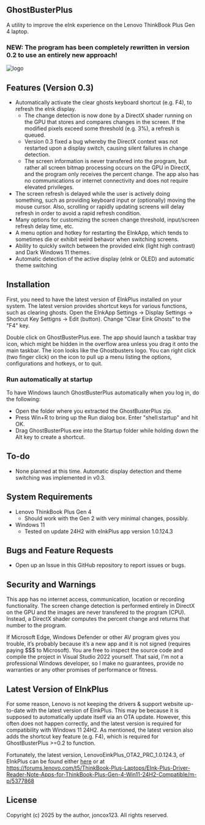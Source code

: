 ## GhostBusterPlus
A utility to improve the eInk experience on the Lenovo ThinkBook Plus Gen 4 laptop.

### NEW: The program has been completely rewritten in version 0.2 to use an entirely new approach!

![logo](https://github.com/user-attachments/assets/def07e61-7fb3-45f7-be4b-e5d81a81018c)

## Features (Version 0.3)
- Automatically activate the clear ghosts keyboard shortcut (e.g. F4), to refresh the eInk display.
  - The change detection is now done by a DirectX shader running on the GPU that stores and compares changes in the screen. If the modified pixels exceed some threshold (e.g. 3%), a refresh is queued.
  - Version 0.3 fixed a bug whereby the DirectX context was not restarted upon a display switch, causing silent failures in change detection.
  - The screen information is never transfered into the program, but rather all screen bitmap processing occurs on the GPU in DirectX, and the program only receives the percent change. The app also has no communications or internet connectivity and does not require elevated privileges.
- The screen refresh is delayed while the user is actively doing something, such as providing keyboard input or (optionally) moving the mouse cursor. Also, scrolling or rapidly updating screens will delay refresh in order to avoid a rapid refresh condition.
- Many options for customizing the screen change threshold, input/screen refresh delay time, etc.
- A menu option and hotkey for restarting the EInkApp, which tends to sometimes die or exhibit weird behavor when switching screens.
- Ability to quickly switch between the provided eInk (light high contrast) and Dark Windows 11 themes.
- Automatic detection of the active display (eInk or OLED) and automatic theme switching

## Installation
First, you need to have the latest version of EInkPlus installed on your system. The latest version provides shortcut keys for various functions, such as clearing ghosts. Open the EInkApp Settings -> Display Settings -> Shortcut Key Settigns -> Edit (button). Change "Clear Eink Ghosts" to the "F4" key.
 
 Double click on GhostBusterPlus.exe. The app should launch a taskbar tray icon, which might be hidden in the overflow area unless you drag it onto the main taskbar.
 The icon looks like the Ghostbusters logo. You can right click (two finger click) on the icon to pull up a menu listing the options, configurations and hotkeys, or to quit.

 ### Run automatically at startup
 To have Windows launch GhostBusterPlus automatically when you log in, do the following:
 - Open the folder where you extracted the GhostBusterPlus zip.
 - Press Win+R to bring up the Run dialog box. Enter "shell:startup" and hit OK.
 - Drag GhostBusterPlus.exe into the Startup folder while holding down the Alt key to create a shortcut.

 ## To-do
 - None planned at this time. Automatic display detection and theme switching was implemented in v0.3.

## System Requirements
- Lenovo ThinkBook Plus Gen 4
  - Should work with the Gen 2 with very minimal changes, possibly.
- Windows 11
  - Tested on update 24H2 with eInkPlus app version 1.0.124.3

## Bugs and Feature Requests
- Open up an Issue in this GitHub repository to report issues or bugs.

## Security and Warnings
This app has no internet access, communication, location or recording functionality. The screen change detection is performed entirely in DirectX on the GPU and the images are never transfered to the program (CPU). Instead, a DirectX shader computes the percent change and returns that number to the program. 

If Microsoft Edge, Windows Defender or other AV program gives you trouble, it’s probably because it’s a new app and it is not signed (requires paying $$$ to Microsoft).
You are free to inspect the source code and compile the project in Visual Studio 2022 yourself. That said, I'm not a professional Windows developer, so I make no guarantees,
provide no warranties or any other promises of performance or fitness.

## Latest Version of EInkPlus
For some reason, Lenovo is not keeping the drivers & support website up-to-date with the latest version of EInkPlus. This may be because it is supposed to automatically update itself via an OTA update. However, this often does not happen correctly, and the latest version is required for compatibility with Windows 11 24H2. As mentioned, the latest version also adds the shortcut key feature (e.g. F4), which is required for GhostBusterPlus >=0.2 to function. 

Fortunately, the latest version, LenovoEinkPlus_OTA2_PRC_1.0.124.3, of EInkPlus can be found either [here](https://drive.google.com/file/d/117gDwTUzBHfVHCzwmdNqCLCmyMuzL4Ps/view?usp=sharing) or at https://forums.lenovo.com/t5/ThinkBook-Plus-Laptops/EInk-Plus-Driver-Reader-Note-Apps-for-ThinkBook-Plus-Gen-4-Win11-24H2-Compatible/m-p/5377868

## License
Copyright (c) 2025 by the author, joncox123. All rights reserved.
